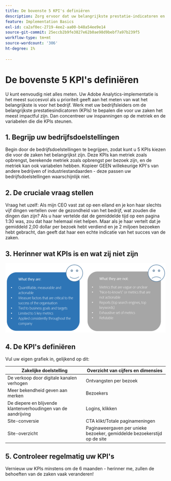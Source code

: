 ```yaml
---
title: De bovenste 5 KPI's definiëren
description: Zorg ervoor dat uw belangrijkste prestatie-indicatoren en de bijbehorende maatstaven en dimensies nauw aansluiten bij uw bedrijfsbehoeften.
feature: Implementation Basics
exl-id: ca2af0ec-2719-4ee2-aa00-b48a54ee9e14
source-git-commit: 25eccb2b9fe3827e62b0ae98d9bebf7a97b239f5
workflow-type: tm+mt
source-wordcount: '306'
ht-degree: 1%

---
```


# De bovenste 5 KPI&#39;s definiëren

U kunt eenvoudig niet alles meten. Uw Adobe Analytics-implementatie is het meest succesvol als u prioriteit geeft aan het meten van wat het belangrijkste is voor het bedrijf. Werk met uw bedrijfsleiders om de belangrijkste prestatiesindicatoren (KPIs) te bepalen die voor uw zaken het meest impactful zijn. Dan concentreer uw inspanningen op de metriek en de variabelen die die KPIs steunen.

## 1. Begrijp uw bedrijfsdoelstellingen

Begin door de bedrijfsdoelstellingen te begrijpen, zodat kunt u 5 KPIs kiezen die voor de zaken het belangrijkst zijn. Deze KPIs kan metriek zoals opbrengst, berekende metriek zoals opbrengst per bezoek zijn, en de metriek kan ook variabelen hebben. Kopieer GEEN willekeurige KPI&#39;s van andere bedrijven of industriestandaarden - deze passen uw bedrijfsdoelstellingen waarschijnlijk niet.

## 2. De cruciale vraag stellen

Vraag het uzelf: Als mijn CEO vast zat op een eiland en je kon haar slechts vijf dingen vertellen over de gezondheid van het bedrijf, wat zouden die dingen dan zijn? Als u haar vertelde dat de gemiddelde tijd op een pagina 1:30 was, zou dat haar helemaal niet helpen. Maar als je haar vertelt dat je gemiddeld 2,00 dollar per bezoek hebt verdiend en je 2 miljoen bezoeken hebt gebracht, dan geeft dat haar een echte indicatie van het succes van de zaken.

## 3. Herinner wat KPIs is en wat zij niet zijn

![](assets/kpis.png)

## 4. De KPI&#39;s definiëren

Vul uw eigen grafiek in, gelijkend op dit:

| Zakelijke doelstelling | Overzicht van cijfers en dimensies |
| --- | --- |
| De verkoop door digitale kanalen verhogen | Ontvangsten per bezoek |
| Meer bekendheid geven aan merken | Bezoekers |
| De diepere en blijvende klantenverhoudingen van de aandrijving | Logins, klikken |
| Site-conversie | CTA klikt/Totale paginameningen |
| Site-overzicht | Paginaweergaven per unieke bezoeker, gemiddelde bezoekerstijd op de site |

## 5. Controleer regelmatig uw KPI&#39;s

Vernieuw uw KPIs minstens om de 6 maanden - herinner me, zullen de behoeften van de zaken vaak veranderen!
